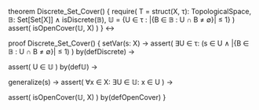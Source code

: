 theorem Discrete_Set_Cover() {
  require(
    T = struct(X, τ): TopologicalSpace,
    𝔹: Set[Set[X]] ∧ isDiscrete(𝔹),
    𝕌 = {U ∈ τ : |{B ∈ 𝔹 : U ∩ B ≠ ∅}| ≤ 1}
  )
  assert(
    isOpenCover(𝕌, X)
  )
} ↔

proof Discrete_Set_Cover() {
  setVar(s: X) →
  assert(
    ∃U ∈ τ: (s ∈ U ∧ |{B ∈ 𝔹 : U ∩ B ≠ ∅}| ≤ 1)
  ) by(defDiscrete) →
  
  assert(
    U ∈ 𝕌
  ) by(def𝕌) →
  
  generalize(s) →
  assert(
    ∀x ∈ X: ∃U ∈ 𝕌: x ∈ U
  ) →
  
  assert(
    isOpenCover(𝕌, X)
  ) by(defOpenCover)
}